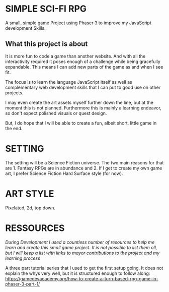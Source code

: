 # SIMPLE SCI-FI RPG

A small, simple game Project using Phaser 3 to improve my JavaScript development Skills.

## What this project is about

It is more fun to code a game than another website. And with all the interactivity required it poses enough of a challenge while being gracefully expandable. This means I can add new parts of the game as and when I see fit.

The focus is to learn the language JavaScript itself as well as complementary web development skills that I can put to good use on other projects.

I may even create the art assets myself further down the line, but at the moment this is not planned.
Furthermore this is mainly a learning endeavor, so don't expect polished visuals or quest design.

But, I do hope that I will be able to create a fun, albeit short, little game in the end.

# SETTING

The setting will be a Science Fiction universe. The two main reasons for that are 1. Fantasy RPGs are in abundance and 2. If I get to create my own game art, I prefer Science Fiction Hard Surface style (for now).

# ART STYLE

Pixelated, 2d, top down.

# RESSOURCES

*During Development I used a countless number of resources to help me learn and create this small game project. It is not possible to list them all, but I will keep a list with links to mayor contributions to the project and my learning process* 

A three part tutorial series that I used to get the first setup going. It does not explain the whys very well, but it is structured enough to follow along: https://gamedevacademy.org/how-to-create-a-turn-based-rpg-game-in-phaser-3-part-1/